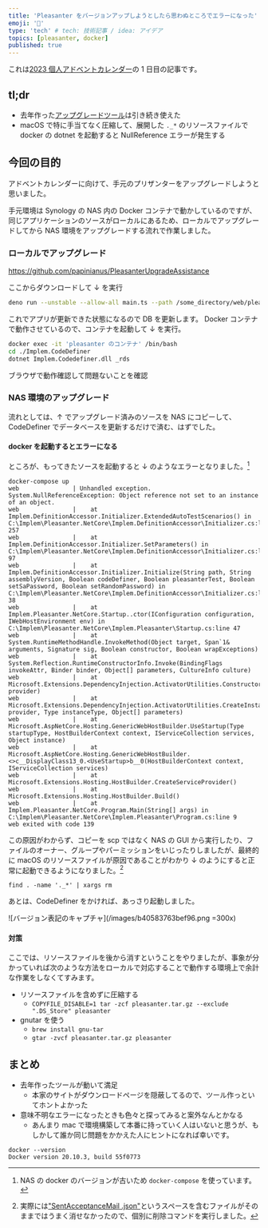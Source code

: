 ```yaml
---
title: 'Pleasanter をバージョンアップしようとしたら思わぬところでエラーになった'
emoji: '💬'
type: 'tech' # tech: 技術記事 / idea: アイデア
topics: [pleasanter, docker]
published: true
---
```


これは[2023 個人アドベントカレンダー](https://qiita.com/advent-calendar/2023/doityourself)の 1 日目の記事です。

## tl;dr

- 去年作った[アップグレードツール](https://zenn.dev/ulpianus/articles/9f29694186e70a)は引き続き使えた
- macOS で特に手当てなく圧縮して、展開した `._*` のリソースファイルで docker の dotnet を起動すると NullReference エラーが発生する

## 今回の目的

アドベントカレンダーに向けて、手元のプリザンターをアップグレードしようと思いました。

手元環境は Synology の NAS 内の Docker コンテナで動かしているのですが、同じアプリケーションのソースがローカルにあるため、ローカルでアップグレードしてから NAS 環境をアップグレードする流れで作業しました。

### ローカルでアップグレード

https://github.com/papinianus/PleasanterUpgradeAssistance

ここからダウンロードして ↓ を実行

```zsh
deno run --unstable --allow-all main.ts --path /some_directory/web/pleasanter --target 1.3.49.0
```

これでアプリが更新できた状態になるので DB を更新します。
Docker コンテナで動作させているので、コンテナを起動して ↓ を実行。

```zsh
docker exec -it 'pleasanter のコンテナ' /bin/bash
cd ./Implem.CodeDefiner
dotnet Implem.Codedefiner.dll _rds
```

ブラウザで動作確認して問題ないことを確認

### NAS 環境のアップグレード

流れとしては、↑ でアップグレード済みのソースを NAS にコピーして、CodeDefiner でデータベースを更新するだけで済む、はずでした。

#### docker を起動するとエラーになる

ところが、もってきたソースを起動すると ↓ のようなエラーとなりました。[^1]

```ash
docker-compose up
web               | Unhandled exception. System.NullReferenceException: Object reference not set to an instance of an object.
web               |    at Implem.DefinitionAccessor.Initializer.ExtendedAutoTestScenarios() in C:\Implem\Pleasanter.NetCore\Implem.DefinitionAccessor\Initializer.cs:line 257
web               |    at Implem.DefinitionAccessor.Initializer.SetParameters() in C:\Implem\Pleasanter.NetCore\Implem.DefinitionAccessor\Initializer.cs:line 97
web               |    at Implem.DefinitionAccessor.Initializer.Initialize(String path, String assemblyVersion, Boolean codeDefiner, Boolean pleasanterTest, Boolean setSaPassword, Boolean setRandomPassword) in C:\Implem\Pleasanter.NetCore\Implem.DefinitionAccessor\Initializer.cs:line 38
web               |    at Implem.Pleasanter.NetCore.Startup..ctor(IConfiguration configuration, IWebHostEnvironment env) in C:\Implem\Pleasanter.NetCore\Implem.Pleasanter\Startup.cs:line 47
web               |    at System.RuntimeMethodHandle.InvokeMethod(Object target, Span`1& arguments, Signature sig, Boolean constructor, Boolean wrapExceptions)
web               |    at System.Reflection.RuntimeConstructorInfo.Invoke(BindingFlags invokeAttr, Binder binder, Object[] parameters, CultureInfo culture)
web               |    at Microsoft.Extensions.DependencyInjection.ActivatorUtilities.ConstructorMatcher.CreateInstance(IServiceProvider provider)
web               |    at Microsoft.Extensions.DependencyInjection.ActivatorUtilities.CreateInstance(IServiceProvider provider, Type instanceType, Object[] parameters)
web               |    at Microsoft.AspNetCore.Hosting.GenericWebHostBuilder.UseStartup(Type startupType, HostBuilderContext context, IServiceCollection services, Object instance)
web               |    at Microsoft.AspNetCore.Hosting.GenericWebHostBuilder.<>c__DisplayClass13_0.<UseStartup>b__0(HostBuilderContext context, IServiceCollection services)
web               |    at Microsoft.Extensions.Hosting.HostBuilder.CreateServiceProvider()
web               |    at Microsoft.Extensions.Hosting.HostBuilder.Build()
web               |    at Implem.Pleasanter.NetCore.Program.Main(String[] args) in C:\Implem\Pleasanter.NetCore\Implem.Pleasanter\Program.cs:line 9
web exited with code 139
```

この原因がわからず、コピーを scp ではなく NAS の GUI から実行したり、ファイルのオーナー、グループやパーミッションをいじったりしましたが、最終的に macOS のリソースファイルが原因であることがわかり ↓ のようにすると正常に起動できるようになりました。[^2]

```ash
find . -name '._*' | xargs rm
```

あとは、CodeDefiner をかければ、あっさり起動しました。

![バージョン表記のキャプチャ](/images/b40583763bef96.png =300x)

#### 対策

ここでは、リソースファイルを後から消すということをやりましたが、事象が分かっていれば次のような方法をローカルで対応することで動作する環境上で余計な作業をしなくてすみます。

- リソースファイルを含めずに圧縮する
  - `COPYFILE_DISABLE=1 tar -zcf pleasanter.tar.gz --exclude ".DS_Store" pleasanter`
- gnutar を使う
  - `brew install gnu-tar`
  - `gtar -zvcf pleasanter.tar.gz pleasanter`

## まとめ

- 去年作ったツールが動いて満足
  - 本家のサイトがダウンロードページを隠蔽してるので、ツール作っといてホントよかった
- 意味不明なエラーになったときも色々と探ってみると案外なんとかなる
  - あんまり mac で環境構築して本番に持っていく人はいないと思うが、もしかして誰か同じ問題をかかえた人にヒントになれば幸いです。

[^1]: NAS の docker のバージョンが古いため `docker-compose` を使っています。

```ash
docker --version
Docker version 20.10.3, build 55f0773
```

[^2]: 実際には["SentAcceptanceMail .json"](https://github.com/Implem/Implem.Pleasanter/blob/main/Implem.Pleasanter/App_Data/Displays/SentAcceptanceMail%20.json)というスペースを含むファイルがそのままではうまく消せなかったので、個別に削除コマンドを実行しました。
